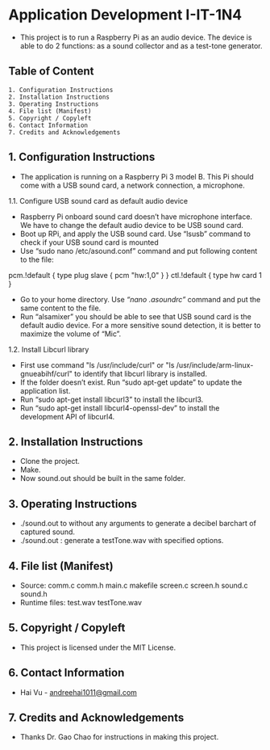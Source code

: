 Application Development I-IT-1N4
================================
* This project is to run a Raspberry Pi as an audio device. The device is able to do 2 functions: as a sound collector and as a test-tone generator.

## Table of Content
    1. Configuration Instructions
    2. Installation Instructions
    3. Operating Instructions
    4. File list (Manifest)
    5. Copyright / Copyleft
    6. Contact Information
    7. Credits and Acknowledgements

## 1. Configuration Instructions

* The application is running on a Raspberry Pi 3 model B. This Pi should come with a USB sound card, a network connection, a microphone.

1.1. Configure USB sound card as default audio device

* Raspberry Pi onboard sound card doesn’t have microphone interface. We have to change the default audio device to be USB sound card.
* Boot up RPi, and apply the USB sound card. Use “lsusb” command to check if your USB sound card is mounted
* Use “sudo nano /etc/asound.conf” command and put following content to the file:

pcm.!default {
  type plug
  slave {
    pcm "hw:1,0"
  }
}
ctl.!default {
    type hw
    card 1
}

* Go to your home directory. Use _“nano .asoundrc”_ command and put the same content to the file.
* Run “alsamixer” you should be able to see that USB sound card is the default audio device. For a more sensitive sound detection, it is better to maximize the volume of “Mic”.

1.2. Install Libcurl library

* First use command "ls /usr/include/curl" or "ls /usr/include/arm-linux-gnueabihf/curl" to identify that libcurl library is installed.
* If the folder doesn’t exist. Run “sudo apt-get update” to update the application list.
* Run “sudo apt-get install libcurl3” to install the libcurl3.
* Run “sudo apt-get install libcurl4-openssl-dev” to install the development API of libcurl4.

## 2. Installation Instructions

* Clone the project.
* Make.
* Now sound.out should be built in the same folder.

## 3. Operating Instructions

* ./sound.out to without any arguments to generate a decibel barchart of captured sound.
* ./sound.out <sound frequecy>: generate a testTone.wav with specified options.

## 4. File list (Manifest)

* Source: comm.c comm.h main.c makefile screen.c screen.h sound.c sound.h
* Runtime files: test.wav testTone.wav

## 5. Copyright / Copyleft

* This project is licensed under the MIT License.

## 6. Contact Information

* Hai Vu - andreehai1011@gmail.com

## 7. Credits and Acknowledgements

* Thanks Dr. Gao Chao for instructions in making this project.
